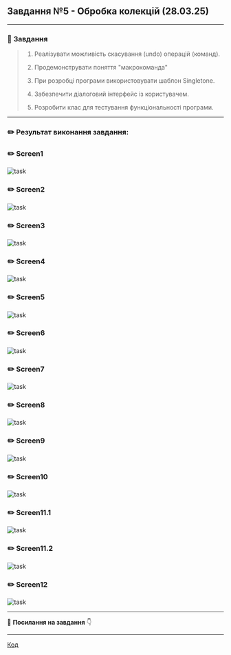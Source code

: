 ## **Завдання №5 - Обробка колекцій  (28.03.25)**
___
### :scroll: **Завдання**

>1.  Реалізувати можливість скасування (undo) операцій (команд).
>
>2. Продемонструвати поняття "макрокоманда"
>
>3. При розробці програми використовувати шаблон Singletone.
>
>4. Забезпечити діалоговий інтерфейс із користувачем.
>
>5. Розробити клас для тестування функціональності програми.
___

### :pencil2: **Результат виконання завдання:**

### :pencil2: **Screen1**
![task](https://cdn.discordapp.com/attachments/1356636390678597722/1356636488955334829/ex5.1.png?ex=67ed49b0&is=67ebf830&hm=63aab4d8e7fc4658aa4bd26ab41c96758e4475553768ce5237def7ccdbef41db&)

### :pencil2: **Screen2**
![task](https://cdn.discordapp.com/attachments/1356778446465798164/1357131907854237706/ex5.2.png?ex=67ef1715&is=67edc595&hm=bb21a90cea4333f80940f262d89d1365f5e25d97a924c75a82a99b330d72f1eb&)

### :pencil2: **Screen3**
![task](https://cdn.discordapp.com/attachments/1356636390678597722/1356637117173858444/ex5.3.png?ex=67ed4a45&is=67ebf8c5&hm=9e07396cc8a77fa31121b7be06baefae2cfcf704eee69e136db6809fa6b9b5a3&)

### :pencil2: **Screen4**
![task](https://cdn.discordapp.com/attachments/1356636390678597722/1356637153836142672/ex5.5.png?ex=67ed4a4e&is=67ebf8ce&hm=b8dd428e0bdad105ba3877032f4d00d01129ace9ee400dfcd17137b9d40cbd4e&)

### :pencil2: **Screen5**
![task](https://cdn.discordapp.com/attachments/1356636390678597722/1356637192146915501/ex5.5.png?ex=67ed4a57&is=67ebf8d7&hm=2130e2de7c5540d6a34db1c068dd3a4fe4f632fe2d65b43f4f8ddd46cd6d403b&)

### :pencil2: **Screen6**
![task](https://cdn.discordapp.com/attachments/1356778446465798164/1357132042659303525/ex5.6.png?ex=67ef1735&is=67edc5b5&hm=bf5b0d3ae9fe30015ac2e7f53499242a400f45b74f20c2e62c4fe4d09f888b6b&)

### :pencil2: **Screen7**
![task](https://cdn.discordapp.com/attachments/1356636390678597722/1356637259113168916/ex5.7.png?ex=67ed4a67&is=67ebf8e7&hm=a2400165f9a7fef80291227ca49a4fe77a4d18cccb70773f3471a73cd0d9b0c0&)

### :pencil2: **Screen8**
![task](https://cdn.discordapp.com/attachments/1356636390678597722/1356637288997584956/ex5.8.png?ex=67ed4a6e&is=67ebf8ee&hm=2f15ee6b3070ee710010f4842016de2a9f3008f941c3507c45c58b630d2493d4&)

### :pencil2: **Screen9**
![task](https://cdn.discordapp.com/attachments/1356636390678597722/1356637325442158663/ex5.9.png?ex=67ed4a77&is=67ebf8f7&hm=a6089ad0995c3b92a389f07c96c3a66cb943df5bb208e2705d48312b1a3790f8&)

### :pencil2: **Screen10**
![task](https://cdn.discordapp.com/attachments/1356636390678597722/1356637352633827561/ex5.10.png?ex=67ed4a7d&is=67ebf8fd&hm=4a41fe7b7700d820156f928e0265f376e6eb217243b5572c57d9b2b5409fac32&)

### :pencil2: **Screen11.1**
![task](https://cdn.discordapp.com/attachments/1356636390678597722/1356637387379441864/ex5.11.1.png?ex=67ed4a86&is=67ebf906&hm=4415b05ac752e08cc806ac9f37e4434d063a2b69d3884df408ba46167c657620&)

### :pencil2: **Screen11.2**
![task](https://cdn.discordapp.com/attachments/1356636390678597722/1356637407457317014/ex5.11.2.png?ex=67ed4a8b&is=67ebf90b&hm=1f4eeb25bad619bbfaa919979516aeab6f8838340d13c39bfebeed0e36220b93&)

### :pencil2: **Screen12**
![task](https://cdn.discordapp.com/attachments/1356636390678597722/1356637440215089282/ex5.12.png?ex=67ed4a92&is=67ebf912&hm=f94027a1f48172a5f5d28ae7c8b3dfa5950c5d5b950e4e052f4ee33f63b6c24c&)


___
:file_folder: **Посилання на завдання** :point_down:
  ___
[Код](https://github.com/avramenko13/Practice-2-OO-/blob/main/practice2avramenko/src/main/java/ex5/mainex5.java)
